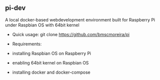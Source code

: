 ## pi-dev
A local docker-based webdevelopment environment built for Raspberry Pi under Raspbian OS with 64bit kernel

- Quick usage:
git clone https://github.com/bmscmoreira/pi

- Requirements:
- installing Raspbian OS on Raspberry Pi
- enabling 64bit kernel on Raspbian OS
- installing docker and docker-compose
